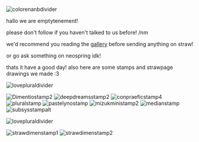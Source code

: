 ![colorenanbdivider](https://github.com/user-attachments/assets/f4d69a71-5e74-452c-ab98-14f00819541c)

hallo we are emptytenement!

please don't follow if you haven't talked to us before! /nm

we'd recommend you reading the [gallery](https://emptytenement-responds.straw.page/) before sending anything on straw!

or go ask something on neospring idk!

thats it have a good day! also here are some stamps and strawpage drawings we made :3 



![lovepluraldivider](https://github.com/user-attachments/assets/2b6965da-9a6f-4f58-8648-2e4203847b0c)

![Dimentiostamp2](https://github.com/user-attachments/assets/831e0730-3d63-4636-a656-6bfd4e419691)
![deepdreamsstamp2](https://file.garden/ZsWdCiRhGGFNpDAu/flags/deepdreamsstamp2.gif)
![conpraeficstamp4](https://github.com/user-attachments/assets/ede5b2cd-3b8f-469e-aeaa-ff1c62497df2)
![pluralstamp](https://github.com/user-attachments/assets/f252b34b-2846-49aa-af4d-1b414629f104)
![pastelynostamp](https://github.com/user-attachments/assets/f2d8c145-7f6c-489b-bc2b-6d4b9d720bae)
![mizukministamp2](https://github.com/user-attachments/assets/dd19459f-f461-4956-b5d8-cba84cfe983f)
![medianstamp](https://github.com/user-attachments/assets/ea0d2e66-e447-463a-9b03-95d2fa079f66)
![subsysstampalt](https://github.com/user-attachments/assets/4ae9a47a-0dd1-42d5-803a-8a15882a0e62)


![lovepluraldivider](https://github.com/user-attachments/assets/2b6965da-9a6f-4f58-8648-2e4203847b0c)

![strawdimenstamp1](https://github.com/user-attachments/assets/40a1b065-ddbf-490d-b502-5523004864e8)
![strawdimenstamp2](https://github.com/user-attachments/assets/7a2bddd1-84f0-4da4-a757-95c0591decaa)

